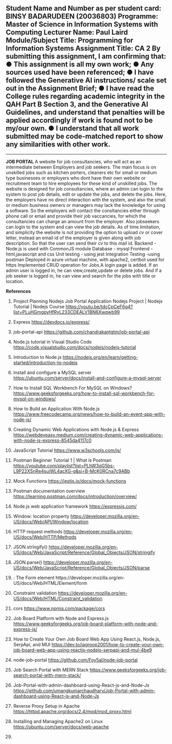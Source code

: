 **Student  Name and Number as per student card: BINSY BADARUDEEN (20036803)**
**Programme: Master of Science in Information Systems with Computing**
**Lecturer Name: Paul Laird**
**Module/Subject Title: Programming for Information Systems**
Assignment Title: CA 2
By submitting this assignment, I am confirming that:
●	This assignment is all my own work;
●	Any sources used have been referenced;
●	I have followed the Generative AI instructions/ scale set out in the Assignment Brief;
●	I have read the College rules regarding academic integrity in the QAH Part B Section 3, and the Generative AI Guidelines, and understand that penalties will be applied accordingly if work is found not to be my/our own.
●	I understand that all work submitted may be code-matched report to show any similarities with other work.
----------------------------------------------------------------------------------------------------------
----------------------------------------------------------------------------------------------------------
**JOB PORTAL**
A website for job consultancies, who will act as an intermediate between Employers and job seekers.
The main focus is on unskilled jobs such as kitchen porters, cleaners etc for small or medium type businesses or employers who dont have their own website or recruitment team to hire employees for these kind of unskilled jobs.
The website is designed for job consultancies, where an admin can login to the system to post job details, edit or update the jobs, and delete the jobs.
Here, the employers have no direct interaction with the system, and also the small or medium business owners or managers may lack the knowledge for using a software. So the employers will contact the consltancies either through phone call or email and provide their job vaccancies, for which the 
consultancies can charge an amount from the employer.
Also jobseekers can login to the system and can view the job details. 
As of time limitation, and simplicity the website is not providing the option to upload cv or cover letter, instead an email id of the employer is given along with job description. So that the user can send their cv to this mail id.
  Backend - Node.js is used with CommonJS module
  Database - mysql
  Frontend - html,javascript and css
  Unit testing - using jest
  Integration Testing -using postman
  Deployed in azure virtual machine, with apache2, certbot used for https
Implemented CRUD operation for Jobs.A login page is added. If an admin user is logged in, he can view,create,update or delete jobs. And if a job seeker is logged in, he can view and search for the jobs with title or location. 

**References**
  1.  Project Planning Nodejs Job Portal Application Nodejs Project | Nodejs Tutorial | Nodejs Course https://youtu.be/tdcCpCeF6g4?list=PLuHGmgpyHfRyL233CDEALV1BN6Xwqwb99

   2. Express https://devdocs.io/express/

   3. job-portal-api https://github.com/chandrakantgtm/job-portal-api

   4. Node.js tutorial in Visual Studio Code https://code.visualstudio.com/docs/nodejs/nodejs-tutorial

   5. Introduction to Node.js https://nodejs.org/en/learn/getting-started/introduction-to-nodejs

   6. Install and configure a MySQL server https://ubuntu.com/server/docs/install-and-configure-a-mysql-server

   7. How to Install SQL Workbench For MySQL on Windows? https://www.geeksforgeeks.org/how-to-install-sql-workbench-for-mysql-on-windows/

   8. How to Build an Application With Node.js https://www.freecodecamp.org/news/how-to-build-an-event-app-with-node-js/

   9. Creating Dynamic Web Applications with Node.js & Express https://webdeveasy.medium.com/creating-dynamic-web-applications-with-node-js-express-8545da4117c0

   10. JavaScript Tutorial https://www.w3schools.com/js/

   11. Postman Beginner Tutorial 1 | What is Postman https://youtube.com/playlist?list=PLhW3qG5bs-L9P22XSnRe4suiWL4acXG-g&si=B-McK0RCna7c9ABb

   12. Mock Functions https://jestjs.io/docs/mock-functions

   13. Postman documentation overview https://learning.postman.com/docs/introduction/overview/

   14. Node.js web application framework https://expressjs.com/

   15. Window: location property https://developer.mozilla.org/en-US/docs/Web/API/Window/location

   16. HTTP request methods https://developer.mozilla.org/en-US/docs/Web/HTTP/Methods 

   17. JSON.stringify() https://developer.mozilla.org/en-US/docs/Web/JavaScript/Reference/Global_Objects/JSON/stringify

   18. JSON.parse() https://developer.mozilla.org/en-US/docs/Web/JavaScript/Reference/Global_Objects/JSON/parse

   19. <form>: The Form element https://developer.mozilla.org/en-US/docs/Web/HTML/Element/form

   20. Constraint validation https://developer.mozilla.org/en-US/docs/Web/HTML/Constraint_validation

   21. cors https://www.npmjs.com/package/cors

   22. Job Board Platform with Node and Express.js https://www.geeksforgeeks.org/job-board-platform-with-node-and-express-js/

   23. How to Create Your Own Job Board Web App Using React.js, Node.js, SerpApi, and MUI  https://dev.to/jagroop2001/how-to-create-your-own-job-board-web-app-using-reactjs-nodejs-serpapi-and-mui-4be9

   24. node-job-portal https://github.com/Foy5al/node-job-portal

   25. Job Search Portal with MERN Stack https://www.geeksforgeeks.org/job-search-portal-with-mern-stack/

   26. Job-Portal-with-admin-dashboard-using-React-js-and-Node-Js https://github.com/umangkumarchaudhary/Job-Portal-with-admin-dashboard-using-React-js-and-Node-Js

   27. Reverse Proxy Setup in Apache https://httpd.apache.org/docs/2.4/mod/mod_proxy.html

   28. Installing and Managing Apache2 on Linux https://ubuntu.com/server/docs/web-apache

   29. 








